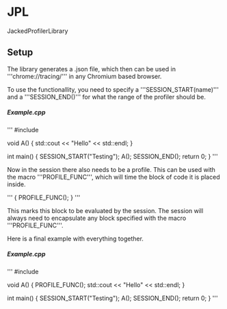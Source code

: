 # JPL
JackedProfilerLibrary


## Setup
The library generates a .json file, which then can be used in '''chrome://tracing/''' in any Chromium based browser.

To use the functionallity, you need to specify a '''SESSION_START(name)''' and a '''SESSION_END()''' for what the range of the profiler should be.

##### Example.cpp
'''
#include <iostream>

void A()
{
    std::cout << "Hello" << std::endl;
}

int main()
{
    SESSION_START("Testing");
    A();
    SESSION_END();
    return 0;
}
'''

Now in the session there also needs to be a profile. This can be used with the macro '''PROFILE_FUNC''', which will time the block of code it is placed inside.

'''
{
    PROFILE_FUNC();
}
'''

This marks this block to be evaluated by the session. The session will always need to encapsulate any block specified with the macro
'''PROFILE_FUNC'''.

Here is a final example with everything together.

##### Example.cpp
'''
#include <iostream>

void A()
{
    PROFILE_FUNC();
    std::cout << "Hello" << std::endl;
}

int main()
{
    SESSION_START("Testing");
    A();
    SESSION_END();
    return 0;
}
'''
